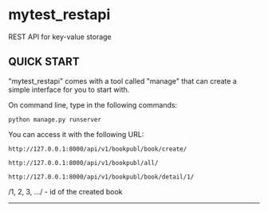 # mytest_restapi
REST API for key-value storage

QUICK START
----------------
"mytest_restapi" comes with a tool called "manage" that can create a simple interface for you to start with.

On command line, type in the following commands:
	
	python manage.py runserver

You can access it with the following URL:
	
	http://127.0.0.1:8000/api/v1/bookpubl/book/create/
	
	http://127.0.0.1:8000/api/v1/bookpubl/all/

	http://127.0.0.1:8000/api/v1/bookpubl/book/detail/1/    

/1, 2, 3, .../ - id of the created book

----------------
